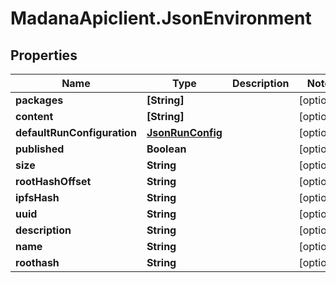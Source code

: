 # MadanaApiclient.JsonEnvironment

## Properties

Name | Type | Description | Notes
------------ | ------------- | ------------- | -------------
**packages** | **[String]** |  | [optional] 
**content** | **[String]** |  | [optional] 
**defaultRunConfiguration** | [**JsonRunConfig**](JsonRunConfig.md) |  | [optional] 
**published** | **Boolean** |  | [optional] 
**size** | **String** |  | [optional] 
**rootHashOffset** | **String** |  | [optional] 
**ipfsHash** | **String** |  | [optional] 
**uuid** | **String** |  | [optional] 
**description** | **String** |  | [optional] 
**name** | **String** |  | [optional] 
**roothash** | **String** |  | [optional] 


